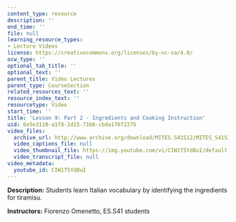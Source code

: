 ```yaml
---
content_type: resource
description: ''
end_time: ''
file: null
learning_resource_types:
- Lecture Videos
license: https://creativecommons.org/licenses/by-nc-sa/4.0/
ocw_type: ''
optional_tab_title: ''
optional_text: ''
parent_title: Video Lectures
parent_type: CourseSection
related_resources_text: ''
resource_index_text: ''
resourcetype: Video
start_time: ''
title: 'Lesson 9: Part 2 - Ingredients and Cooking Instruction'
uid: 6e5e3110-a1f8-1d15-71b6-cbda176f2275
video_files:
  archive_url: http://www.archive.org/download/MITES.S41S12/MITES_S41S12_Lesson9_Part2_300k.mp4
  video_captions_file: null
  video_thumbnail_file: https://img.youtube.com/vi/CIW1T5YdBuI/default.jpg
  video_transcript_file: null
video_metadata:
  youtube_id: CIW1T5YdBuI
---
```


**Description:** Students learn Italian vocabulary by identifying the ingredients for tiramisu.

**Instructors:** Fiorenzo Omenetto, ES.S41 students

